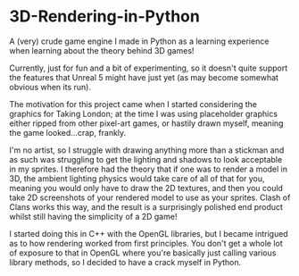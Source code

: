 # 3D-Rendering-in-Python

A (very) crude game engine I made in Python as a learning experience when learning about the theory behind 3D games!

Currently, just for fun and a bit of experimenting, so it doesn't quite support the features that Unreal 5 might have just yet (as may become somewhat obvious when its run).

The motivation for this project came when I started considering the graphics for Taking London; at the time I was using placeholder graphics either ripped from other
pixel-art games, or hastily drawn myself, meaning the game looked...crap, frankly.

I'm no artist, so I struggle with drawing anything more than a stickman and as such was struggling to get the lighting and shadows to look acceptable in my sprites.
I therefore had the theory that if one was to render a model in 3D, the ambient lighting physics would take care of all of that for you, meaning you would only have
to draw the 2D textures, and then you could take 2D screenshots of your rendered model to use as your sprites. Clash of Clans works this way, and the result is a 
surprisingly polished end product whilst still having the simplicity of a 2D game!

I started doing this in C++ with the OpenGL libraries, but I became intrigued as to how rendering worked from first principles. You don't get a whole lot of exposure
to that in OpenGL where you're basically just calling various library methods, so I decided to have a crack myself in Python.
